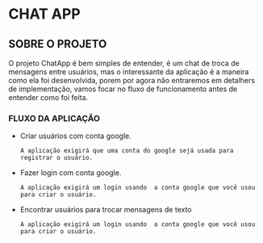 <h1>CHAT APP</h1>

## SOBRE O PROJETO

O projeto ChatApp é bem simples de entender, é um chat de troca de mensagens entre usuários, mas o interessante da aplicação é a maneira como ela foi desenvolvida, porem por agora não entraremos em detalhers de implementação, vamos focar no fluxo de funcionamento antes de entender como foi feita.

### FLUXO DA APLICAÇÃO

* Criar usuários com conta google.
    ```
    A aplicação exigirá que uma conta do google sejá usada para registrar o usuário.
    ```
* Fazer login com conta google.
    ```
    A aplicação exigirá um login usando  a conta google que você usou para criar o usuário.
    ```
* Encontrar usuários para trocar mensagens de texto
    ```
    A aplicação exigirá um login usando  a conta google que você usou para criar o usuário.
    ```